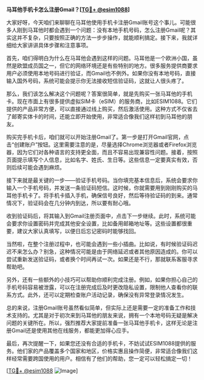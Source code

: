 **马耳他手机卡怎么注册Gmail？[[TG💪+ @esim1088](https://t.me/s/esim1088)]**

大家好呀，今天咱们来聊聊在马耳他使用手机卡注册Gmail账号这个事儿。可能很多人刚到马耳他时都会遇到一个问题：没有本地手机号码，怎么注册Gmail呢？其实这并不复杂，只要按照正确的方法一步步操作，就能顺利搞定。接下来，我就详细给大家讲讲具体步骤和注意事项。

首先，咱们得明白为什么在马耳他会遇到这样的问题。马耳他是一个欧洲小国，虽然是欧盟成员国之一，但它的网络环境还是有些特别的地方。很多服务提供商要求用户必须使用本地号码进行验证，而Gmail也不例外。如果你没有本地号码，直接输入国外号码，系统可能会提示你无法接收短信验证码，这就让人很头疼了。

那么，我们该怎么解决这个问题呢？答案很简单，就是先购买一张马耳他的手机卡。现在市面上有很多提供虚拟SIM卡（eSIM）的服务商，比如ESIM1088。它们提供的产品非常方便，可以直接通过线上购买，然后激活使用。这种方式不仅省去了邮寄实体卡的时间，还能立即开始使用，非常适合像我们这样初到马耳他的朋友。

购买完手机卡后，咱们就可以开始注册Gmail了。第一步是打开Gmail官网，点击“创建账户”按钮。这里需要注意的是，尽量选择Chrome浏览器或者Firefox浏览器，因为它们对各种语言的支持更全面，而且不容易出现兼容性问题。接着，按照页面提示填写个人信息，比如名字、姓氏、生日等。这些信息一定要真实有效，否则后续可能会遇到麻烦。

接下来就是最关键的一步——验证手机号码。当你填完基本信息后，系统会要求你输入一个手机号码，并发送一条验证码短信。这时候，你就需要用到刚刚购买的马耳他手机卡了。将手机卡插入手机，确保信号良好，然后等待验证码的到来。通常情况下，验证码会在几分钟内到达，所以要有耐心哦。

收到验证码后，将其输入到Gmail注册页面中，点击下一步继续。此时，系统可能会要求你设置密码并完成其他安全设置，比如备用邮箱地址等。这些设置都很重要，建议大家认真填写，以便日后忘记密码时能够找回。

当然啦，在整个注册过程中，也可能会遇到一些小插曲。比如说，有时候验证码迟迟不来怎么办？别急，这种情况可能是由于网络延迟或者其他原因造成的。你可以尝试重新发送验证码，或者换个时间再试一次。如果还是不行，那就联系客服寻求帮助吧。

另外，还有一些额外的小技巧可以帮助你顺利完成注册。例如，如果你担心自己的手机号码容易被泄露，可以在注册完成后及时更改隐私设置，限制他人查看你的联系方式。此外，还可以定期检查账户活动记录，确保没有异常登录情况发生。

总的来说，注册Gmail账号虽然看似简单，但实际上还是需要一定的准备工作和技术支持的。尤其是对于初次来到马耳他的朋友来说，拥有一个本地号码无疑是解决问题的关键所在。所以，强烈推荐大家提前准备一张马耳他手机卡，这样无论是注册Gmail还是使用其他在线服务，都能更加得心应手。

最后，再次提醒一下，如果您还没有合适的手机卡，不妨试试ESIM1088提供的服务。他们家的产品覆盖多个国家和地区，价格实惠且操作简便，非常适合像我们这样经常需要跨国使用的用户。相信有了他们的帮助，您一定可以轻松搞定一切！

[[TG💪+ @esim1088](https://t.me/s/esim1088) ![Image](https://i.postimg.cc/4NQfJmqS/Snipaste-2025-05-13-00-14-12.png)]
